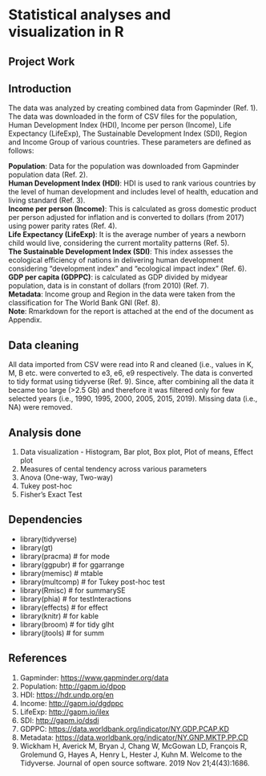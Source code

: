 # Statistical analyses and visualization in R
## Project Work

## Introduction
The data was analyzed by creating combined data from Gapminder (Ref. 1). The data was downloaded in the form of CSV files for the population, Human Development Index (HDI), Income per person (Income), Life Expectancy (LifeExp), The Sustainable Development Index (SDI), Region and Income Group of various countries. These parameters are defined as follows:

**Population**: Data for the population was downloaded from Gapminder population data (Ref. 2).  
**Human Development Index (HDI)**: HDI is used to rank various countries by the level of human development and includes level of health, education and living standard (Ref. 3).  
**Income per person (Income)**: This is calculated as gross domestic product per person adjusted for inflation and is converted to dollars (from 2017) using power parity rates (Ref. 4).  
**Life Expectancy (LifeExp)**: It is the average number of years a newborn child would live, considering the current mortality patterns (Ref. 5).  
**The Sustainable Development Index (SDI)**: This index assesses the ecological efficiency of nations in delivering human development considering “development index” and “ecological impact index” (Ref. 6).  
**GDP per capita (GDPPC)**: is calculated as GDP divided by midyear population, data is in constant of dollars (from 2010) (Ref. 7).  
**Metadata**: Income group and Region in the data were taken from the classification for The World Bank GNI (Ref. 8).  
**Note**: Rmarkdown for the report is attached at the end of the document as Appendix.  

## Data cleaning
All data imported from CSV were read into R and cleaned (i.e., values in K, M, B etc. were converted to e3, e6, e9 respectively. The data is converted to tidy format using tidyverse (Ref. 9). Since, after combining all the data it became too large (>2.5 Gb) and therefore it was filtered only for few selected years (i.e., 1990, 1995, 2000, 2005, 2015, 2019). Missing data (i.e., NA) were removed.

## Analysis done 
1. Data visualization - Histogram, Bar plot, Box plot, Plot of means, Effect plot
2. Measures of cental tendency across various parameters
3. Anova (One-way, Two-way)
4. Tukey post-hoc
5. Fisher’s Exact Test 

## Dependencies
* library(tidyverse)
* library(gt)
* library(pracma) # for mode
* library(ggpubr) # for ggarrange
* library(memisc) # mtable 
* library(multcomp) # for Tukey post-hoc test
* library(Rmisc) # for summarySE
* library(phia) # for testInteractions
* library(effects) # for effect
* library(knitr) # for kable
* library(broom) # for tidy glht
* library(jtools) # for summ

## References
1.	Gapminder: https://www.gapminder.org/data
2.	Population: http://gapm.io/dpop
3.	HDI: https://hdr.undp.org/en
4.	Income: http://gapm.io/dgdppc
5.	LifeExp: http://gapm.io/ilex
6.	SDI: http://gapm.io/dsdi
7.	GDPPC: https://data.worldbank.org/indicator/NY.GDP.PCAP.KD
8.	Metadata: https://data.worldbank.org/indicator/NY.GNP.MKTP.PP.CD
9.	Wickham H, Averick M, Bryan J, Chang W, McGowan LD, François R, Grolemund G, Hayes A, Henry L, Hester J, Kuhn M. Welcome to the Tidyverse. Journal of open source software. 2019 Nov 21;4(43):1686.
